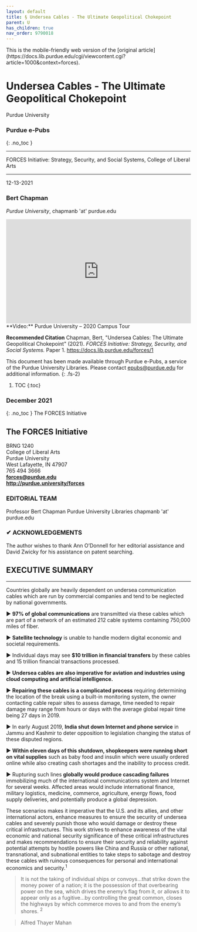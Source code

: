 ```yaml
---
layout: default
title: § Undersea Cables - The Ultimate Geopolitical Chokepoint 
parent: U 
has_children: true
nav_order: 9790018
---
```

<style>
.dont-break-out {
  /* These are technically the same, but use both */
  overflow-wrap: break-word;
  word-wrap: break-word;

     -ms-word-break: break-all;
  /* This is the dangerous one in WebKit, as it breaks things wherever */
  word-break: break-all;
  /* Instead use this non-standard one: */
  word-break: break-word;
}

.youtube-container {
    position: relative;
    width: 100%;
    height: 0;
    padding-bottom: 56.25%;
}
.youtube-video {
    position: absolute;
    top: 0;
    left: 0;
    width: 100%;
    height: 100%;
}

</style>

<div class="dont-break-out" markdown="1">
This is the mobile-friendly web version of the [original article](https://docs.lib.purdue.edu/cgi/viewcontent.cgi?article=1000&context=forces).

# Undersea Cables - The Ultimate Geopolitical Chokepoint  

Purdue University
### Purdue e-Pubs 
{: .no_toc }

***

FORCES Initiative: Strategy, Security, and Social Systems, College of Liberal Arts

***

12-13-2021

### Bert Chapman
*Purdue University*, chapmanb 'at' purdue.edu 

<div class="youtube-container">
<iframe width="100%" src="https://www.youtube.com/embed/fIwhGmwMK7E" title="YouTube video player" frameborder="0" allow="accelerometer; autoplay; clipboard-write; encrypted-media; gyroscope; picture-in-picture" allowfullscreen class="youtube-video"></iframe>
</div>
**Video:** Purdue University – 2020 Campus Tour 

**Recommended Citation**
Chapman, Bert, "Undersea Cables: The Ultimate Geopolitical Chokepoint" (2021). *FORCES Initiative: Strategy, Security, and Social Systems.* Paper 1. https://docs.lib.purdue.edu/forces/1 

This document has been made available through Purdue e-Pubs, a service of the Purdue University Libraries. Please contact epubs@purdue.edu for additional information.
{: .fs-2}

1. TOC
{:toc}

### December 2021
{: .no_toc }
The FORCES Initiative

## The FORCES Initiative

BRNG 1240  
College of Liberal Arts  
Purdue University  
West Lafayette, IN 47907  
765 494 3666  
**forces@purdue.edu**  
**http://purdue.university/forces**  

### EDITORIAL TEAM
Professor Bert Chapman
Purdue University Libraries
chapmanb 'at' purdue.edu

### ✔ ACKNOWLEDGEMENTS
The author wishes to thank Ann O’Donnell for her editorial assistance and David Zwicky for his assistance on patent searching.

## EXECUTIVE SUMMARY

***  

Countries globally are heavily dependent on undersea communication cables which are run by commercial companies and tend to be neglected by national governments.

▶ **97% of global communications** are transmitted via these cables which are part of a network of an estimated 212 cable systems containing 750,000 miles of fiber. 

▶ **Satellite technology** is unable to handle modern digital economic and societal requirements. 

▶ Individual days may see **$10 trillion in financial transfers** by these cables and 15 trillion financial transactions processed. 

▶ **Undersea cables are also imperative for aviation and industries using cloud computing and artificial intelligence.**

▶ **Repairing these cables is a complicated process** requiring determining the location of the break using a built-in monitoring system, the owner contacting cable repair sites to assess damage, time needed to repair damage may range from hours or days with the average global repair time being 27 days in 2019. 

▶ In early August 2019, **India shut down Internet and phone service** in Jammu and Kashmir to deter opposition to legislation changing the status of these disputed regions. 

▶ **Within eleven days of this shutdown, shopkeepers were running short on vital supplies** such as baby food and insulin which were usually ordered online while also creating cash shortages and the inability to process credit. 

▶ Rupturing such lines **globally would produce cascading failures** immobilizing much of the international communications system and Internet for several weeks. Affected areas would include international finance, military logistics, medicine, commerce, agriculture, energy flows, food supply deliveries, and potentially produce a global depression.

These scenarios makes it imperative that the U.S. and its allies, and other international actors, enhance measures to ensure the security of undersea cables and severely punish those who would damage or destroy these critical infrastructures. This work strives to enhance awareness of the vital economic and national security significance of these critical infrastructures and makes recommendations to ensure their security and reliability against potential attempts by hostile powers like China and Russia or other national, transnational, and subnational entities to take steps to sabotage and destroy these cables with ruinous consequences for personal and international economics and security.<sup>1</sup>

> It is not the taking of individual ships or convoys…that strike down the money power of a nation; it is the possession of that overbearing power on the sea, which drives the enemy’s flag from it, or allows it to appear only as a fugitive…by controlling the great common, closes the highways by which commerce moves to and from the enemy’s shores. <sup>2</sup>

> Alfred Thayer Mahan

</div>
